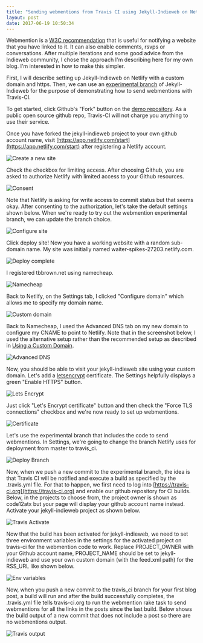 ```yaml
---
title: "Sending webmentions from Travis CI using Jekyll-Indieweb on Netlify"
layout: post
date: 2017-06-19 10:50:34
---
```

Webmention is a [W3C recommendation](https://www.w3.org/TR/2017/REC-webmention-20170112/) that is useful for notifying a website that you have linked to it.  It can also enable comments, rsvps or conversations.  After multiple iterations and some good advice from the Indieweb community, I chose the approach I'm describing here for my own blog.  I'm interested in how to make this simpler.

First, I will describe setting up Jekyll-Indieweb on Netlify with a custom domain and https.  Then, we can use an [experimental branch](https://github.com/code12atx/jekyll-indieweb/tree/travis_ci) of Jekyll-Indieweb for the purpose of demonstrating how to send webmentions with Travis-CI.

To get started, click Github's "Fork" button on the [demo repository](https://github.com/code12atx/jekyll-indieweb).  As a public open source github repo, Travis-CI will not charge you anything to use their service.

Once you have forked the jekyll-indieweb project to your own github account name, visit [https://app.netlify.com/start](https://app.netlify.com/start) after registering a Netlify account.

![Create a new site](https://s3.amazonaws.com/coffeebucks/images/image/jekyll/netlify_step1.png)

Check the checkbox for limiting access.  After choosing Github, you are asked to authorize Netlify with limited access to your Github resources.

![Consent](https://s3.amazonaws.com/coffeebucks/images/image/jekyll/netlify_consent.png)

Note that Netlify is asking for write access to commit status but that seems okay.  After consenting to the authorization, let's take the default settings shown below.  When we're ready to try out the webmention experimental branch, we can update the branch choice. 

![Configure site](https://s3.amazonaws.com/coffeebucks/images/image/jekyll/netlify_step_2.png)

Click deploy site!  Now you have a working website with a random sub-domain name.  My site was initially named waiter-spikes-27203.netlify.com.

![Deploy complete](https://s3.amazonaws.com/coffeebucks/images/image/jekyll/netlify_deploy_complete.png)

I registered tbbrown.net using namecheap.

![Namecheap](https://s3.amazonaws.com/coffeebucks/images/image/jekyll/netlify_namecheap.png)

Back to Netlify, on the Settings tab, I clicked "Configure domain" which allows me to specify my domain name.

![Custom domain](https://s3.amazonaws.com/coffeebucks/images/image/jekyll/netlify_custom_domain.png)

Back to Namecheap, I used the Advanced DNS tab on my new domain to configure my CNAME to point to Netlify.  Note that in the screenshot below, I used the alternative setup rather than the recommended setup as described in [Using a Custom Domain](https://www.netlify.com/docs/custom-domains/).

![Advanced DNS](https://s3.amazonaws.com/coffeebucks/images/image/jekyll/netlify_namecheap_advanced_dns.png)

Now, you should be able to visit your jekyll-indieweb site using your custom domain.  Let's add a [letsencrypt](https://letsencrypt.org/) certificate.  The Settings helpfully displays a green "Enable HTTPS" button.

![Lets Encrypt](https://s3.amazonaws.com/coffeebucks/images/image/jekyll/netlify_ssl.png)

Just click "Let's Encrypt certificate" button and then check the "Force TLS connections" checkbox and we're now ready to set up webmentions.

![Certificate](https://s3.amazonaws.com/coffeebucks/images/image/jekyll/netlify_lets_encrypt.png)

Let's use the experimental branch that includes the code to send webmentions.  In Settings, we're going to change the branch Netlify uses for deployment from master to travis_ci.

![Deploy Branch](https://s3.amazonaws.com/coffeebucks/images/image/jekyll/netlify_travis_ci_branch.png)

Now, when we push a new commit to the experimental branch, the idea is that Travis CI will be notified and execute a build as specified by the .travis.yml file.  For that to happen, we first need to log into [https://travis-ci.org](https://travis-ci.org) and enable our github repository for CI builds.  Below, in the projects to choose from, the project owner is shown as code12atx but your page will display your github account name instead.  Activate your jekyll-indieweb project as shown below.

![Travis Activate](https://s3.amazonaws.com/coffeebucks/images/image/jekyll/netlify_travis_ci_activate.png)

Now that the build has been activated for jekyll-indieweb, we need to set three environment variables in the settings for the activated project on travis-ci for the webmention code to work.  Replace PROJECT_OWNER with your Github account name, PROJECT_NAME should be set to jekyll-indieweb and use your own custom domain (with the feed.xml path) for the RSS_URL like shown below.

![Env variables](https://s3.amazonaws.com/coffeebucks/images/image/jekyll/netlify_env_vars.png)

Now, when you push a new commit to the travis_ci branch for your first blog post, a build will run and after the build successfully completes, the .travis.yml file tells travis-ci.org to run the webmention rake task to send webmentions for all the links in the posts since the last build.  Below shows the build output of a new commit that does not include a post so there are no webmentions output.

![Travis output](https://s3.amazonaws.com/coffeebucks/images/image/jekyll/netlify_travis_webmention_output.png)

